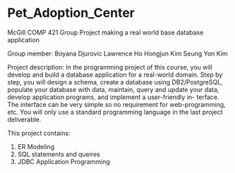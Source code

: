 # Pet_Adoption_Center

McGill COMP 421 Group Project making a real world base database application

Group member:
  Boyana Djurovic
  Lawrence Ho
  Hongjun Kim
  Seung Yon Kim
  
Project description:
In the programming project of this course, you will develop and build a database application for a real-world domain. 
Step by step, you will design a schema, create a database using DB2/PostgreSQL, populate your database with data, maintain, query and update your data, develop application programs, and implement a user-friendly in- terface. 
The interface can be very simple so no requirement for web-programming, etc. You will only use a standard programming language in the last project deliverable. 

This project contains:
  1. ER Modeling
  2. SQL statements and queires
  3. JDBC Application Programming
  
